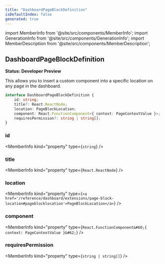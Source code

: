 ```yaml
---
title: "DashboardPageBlockDefinition"
isDefaultIndex: false
generated: true
---
```

<!-- This file was generated from the Vendure source. Do not modify. Instead, re-run the "docs:build" script -->
import MemberInfo from '@site/src/components/MemberInfo';
import GenerationInfo from '@site/src/components/GenerationInfo';
import MemberDescription from '@site/src/components/MemberDescription';


## DashboardPageBlockDefinition

<GenerationInfo sourceFile="packages/dashboard/src/lib/framework/extension-api/extension-api-types.ts" sourceLine="104" packageName="@vendure/dashboard" since="3.3.0" />

**Status: Developer Preview**

This allows you to insert a custom component into a specific location
on any page in the dashboard.

```ts title="Signature"
interface DashboardPageBlockDefinition {
    id: string;
    title?: React.ReactNode;
    location: PageBlockLocation;
    component: React.FunctionComponent<{ context: PageContextValue }>;
    requiresPermission?: string | string[];
}
```

<div className="members-wrapper">

### id

<MemberInfo kind="property" type={`string`}   />


### title

<MemberInfo kind="property" type={`React.ReactNode`}   />


### location

<MemberInfo kind="property" type={`<a href='/reference/dashboard/extensions/page-block-location#pageblocklocation'>PageBlockLocation</a>`}   />


### component

<MemberInfo kind="property" type={`React.FunctionComponent&#60;{ context: PageContextValue }&#62;`}   />


### requiresPermission

<MemberInfo kind="property" type={`string | string[]`}   />




</div>
